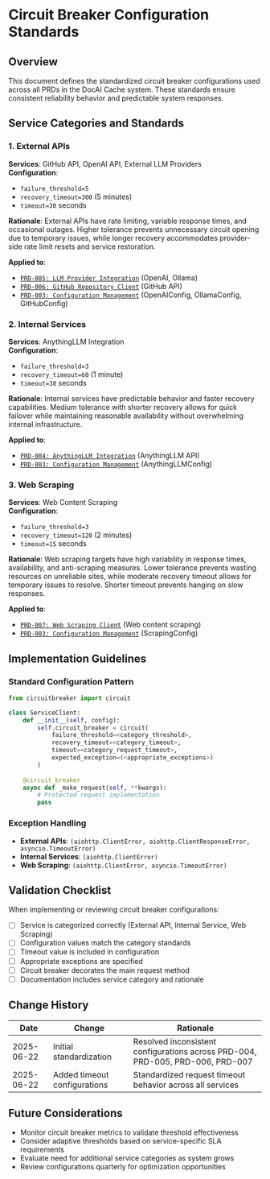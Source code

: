 # Circuit Breaker Configuration Standards

## Overview
This document defines the standardized circuit breaker configurations used across all PRDs in the DocAI Cache system. These standards ensure consistent reliability behavior and predictable system responses.

## Service Categories and Standards

### 1. External APIs
**Services**: GitHub API, OpenAI API, External LLM Providers  
**Configuration**:
- `failure_threshold=5`
- `recovery_timeout=300` (5 minutes)
- `timeout=30` seconds

**Rationale**: External APIs have rate limiting, variable response times, and occasional outages. Higher tolerance prevents unnecessary circuit opening due to temporary issues, while longer recovery accommodates provider-side rate limit resets and service restoration.

**Applied to**:
- [`PRD-005: LLM Provider Integration`](PRD-005_LLM_Provider_Integration.md) (OpenAI, Ollama)
- [`PRD-006: GitHub Repository Client`](PRD-006_Github_repo_client.md) (GitHub API)
- [`PRD-003: Configuration Management`](PRD-003_Config_Mgmt_System.md) (OpenAIConfig, OllamaConfig, GitHubConfig)

### 2. Internal Services
**Services**: AnythingLLM Integration  
**Configuration**:
- `failure_threshold=3`
- `recovery_timeout=60` (1 minute)
- `timeout=30` seconds

**Rationale**: Internal services have predictable behavior and faster recovery capabilities. Medium tolerance with shorter recovery allows for quick failover while maintaining reasonable availability without overwhelming internal infrastructure.

**Applied to**:
- [`PRD-004: AnythingLLM Integration`](PRD-004_AnythingLLM_Integration.md) (AnythingLLM API)
- [`PRD-003: Configuration Management`](PRD-003_Config_Mgmt_System.md) (AnythingLLMConfig)

### 3. Web Scraping
**Services**: Web Content Scraping  
**Configuration**:
- `failure_threshold=3`
- `recovery_timeout=120` (2 minutes)
- `timeout=15` seconds

**Rationale**: Web scraping targets have high variability in response times, availability, and anti-scraping measures. Lower tolerance prevents wasting resources on unreliable sites, while moderate recovery timeout allows for temporary issues to resolve. Shorter timeout prevents hanging on slow responses.

**Applied to**:
- [`PRD-007: Web Scraping Client`](PRD-007_web_scraping_client.md) (Web content scraping)
- [`PRD-003: Configuration Management`](PRD-003_Config_Mgmt_System.md) (ScrapingConfig)

## Implementation Guidelines

### Standard Configuration Pattern
```python
from circuitbreaker import circuit

class ServiceClient:
    def __init__(self, config):
        self.circuit_breaker = circuit(
            failure_threshold=<category_threshold>,
            recovery_timeout=<category_timeout>,
            timeout=<category_request_timeout>,
            expected_exception=(<appropriate_exceptions>)
        )
    
    @circuit_breaker
    async def _make_request(self, **kwargs):
        # Protected request implementation
        pass
```

### Exception Handling
- **External APIs**: `(aiohttp.ClientError, aiohttp.ClientResponseError, asyncio.TimeoutError)`
- **Internal Services**: `(aiohttp.ClientError)`
- **Web Scraping**: `(aiohttp.ClientError, asyncio.TimeoutError)`

## Validation Checklist

When implementing or reviewing circuit breaker configurations:

- [ ] Service is categorized correctly (External API, Internal Service, Web Scraping)
- [ ] Configuration values match the category standards
- [ ] Timeout value is included in configuration
- [ ] Appropriate exceptions are specified
- [ ] Circuit breaker decorates the main request method
- [ ] Documentation includes service category and rationale

## Change History

| Date | Change | Rationale |
|------|--------|-----------|
| 2025-06-22 | Initial standardization | Resolved inconsistent configurations across PRD-004, PRD-005, PRD-006, PRD-007 |
| 2025-06-22 | Added timeout configurations | Standardized request timeout behavior across all services |

## Future Considerations

- Monitor circuit breaker metrics to validate threshold effectiveness
- Consider adaptive thresholds based on service-specific SLA requirements
- Evaluate need for additional service categories as system grows
- Review configurations quarterly for optimization opportunities